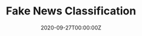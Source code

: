 ---
title: Fake News Classification
summary: 'A classification project in which I had to classify the given news article into whether it is `Fake` 
          or `Real`. Used `Naive Bayes classifier` and `Passive Aggressive Classifier` for the prediction.
          Passive Aggressive Classifier gave an accuracy of over 99.5%'
tags:
- Machine Learning
- NLP

date: "2020-09-27T00:00:00Z"

# Optional external URL for project (replaces project detail page).
external_link: "https://github.com/thepankj/Fake-News-Classification"

image:
  caption: Photo from Google
  focal_point: Smart

links:
- icon: ipynb
  #icon_pack: 
  name: View IPYNB Notebook
  url: https://github.com/thepankj/Fake-News-Classification/blob/main/how-to-detect-fake-news.ipynb
url_code: ""
url_pdf: ""
url_slides: ""
url_video: ""

# Slides (optional).
#   Associate this project with Markdown slides.
#   Simply enter your slide deck's filename without extension.
#   E.g. `slides = "example-slides"` references `content/slides/example-slides.md`.
#   Otherwise, set `slides = ""`.
slides: ""
---